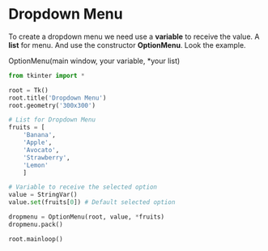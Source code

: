 # Dropdown Menu #

To create a dropdown menu we need use a **variable** to receive the value. A **list** for menu. And use the constructor **OptionMenu**. Look the example.

OptionMenu(main window, your variable, *your list)

~~~python
from tkinter import *

root = Tk()
root.title('Dropdown Menu')
root.geometry('300x300')

# List for Dropdown Menu
fruits = [
    'Banana',
    'Apple',
    'Avocato',
    'Strawberry',
    'Lemon'
    ]

# Variable to receive the selected option
value = StringVar()
value.set(fruits[0]) # Default selected option

dropmenu = OptionMenu(root, value, *fruits)
dropmenu.pack()

root.mainloop()
~~~